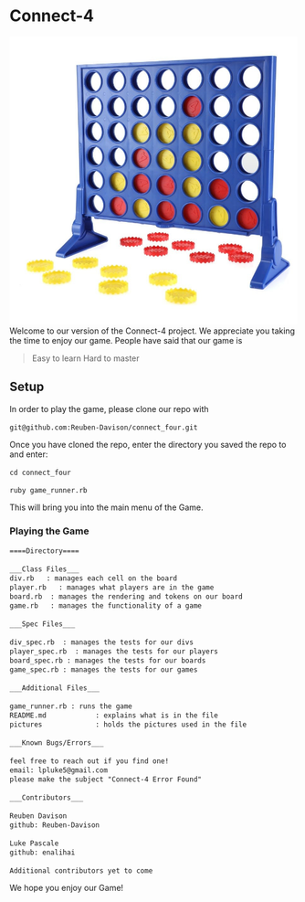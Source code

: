 # Connect-4
![Connect Four Board](/pictures/connect4.jpeg)
Welcome to our version of the Connect-4 project. We appreciate you taking the time to enjoy our game.
People have said that our game is
> Easy to learn
> Hard to master

## Setup

In order to play the game, please clone our repo with

```git@github.com:Reuben-Davison/connect_four.git```

Once you have cloned the repo, enter the directory you saved the repo to and enter:

```cd connect_four```

```ruby game_runner.rb```

This will bring you into the main menu of the Game.

### Playing the Game


```
====Directory====

___Class Files___
div.rb   : manages each cell on the board
player.rb   : manages what players are in the game
board.rb  : manages the rendering and tokens on our board
game.rb   : manages the functionality of a game

___Spec Files___

div_spec.rb  : manages the tests for our divs
player_spec.rb  : manages the tests for our players
board_spec.rb : manages the tests for our boards
game_spec.rb : manages the tests for our games

___Additional Files___

game_runner.rb : runs the game
README.md            : explains what is in the file
pictures             : holds the pictures used in the file

___Known Bugs/Errors___

feel free to reach out if you find one!
email: lpluke5@gmail.com
please make the subject "Connect-4 Error Found"

___Contributors___

Reuben Davison
github: Reuben-Davison

Luke Pascale
github: enalihai

Additional contributors yet to come
```

We hope you enjoy our Game!
